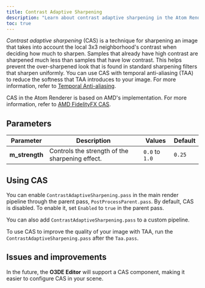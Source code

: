 ```yaml
---
title: Contrast Adaptive Sharpening
description: "Learn about contrast adaptive sharpening in the Atom Renderer"
toc: true
---  
```


*Contrast adaptive sharpening* (CAS) is a technique for sharpening an image that takes into account the local 3x3 neighborhood's contrast when deciding how much to sharpen. Samples that already have high contrast are sharpened much less than samples that have low contrast. This helps prevent the over-sharpened look that is found in standard sharpening filters that sharpen uniformly. You can use CAS with temporal anti-aliasing (TAA) to reduce the softness that TAA introduces to your image. For more information, refer to [Temporal Anti-aliasing](taa/).

CAS in the Atom Renderer is based on AMD's implementation. For more information, refer to [AMD FidelityFX CAS](https://gpuopen.com/fidelityfx-cas/).


## Parameters

| Parameter | Description | Values | Default |
| - | - | - | - |
| **m_strength** | Controls the strength of the sharpening effect. | `0.0` to `1.0` | `0.25` |


## Using CAS

You can enable `ContrastAdaptiveSharpening.pass` in the main render pipeline through the parent pass, `PostProcessParent.pass`. By default, CAS is disabled. To enable it, set `Enabled` to `true` in the parent pass. 

You can also add `ContrastAdaptiveSharpening.pass` to a custom pipeline. 

To use CAS to improve the quality of your image with TAA, run the `ContrastAdaptiveSharpening.pass` after the `Taa.pass`. 

## Issues and improvements

In the future, the **O3DE Editor** will support a CAS component, making it easier to configure CAS in your scene.